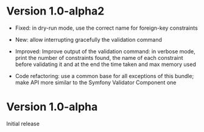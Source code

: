 Version 1.0-alpha2
==================

- Fixed: in dry-run mode, use the correct name for foreign-key constraints

- New: allow interrupting gracefully the validation command

- Improved: Improve output of the validation command: in verbose mode, print the number of constraints found, the name
  of each constraint before validating it and at the end the time taken and max memory used

- Code refactoring: use a common base for all exceptions of this bundle; make API more similar to the Symfony Validator
  Component one


Version 1.0-alpha
=================

Initial release

